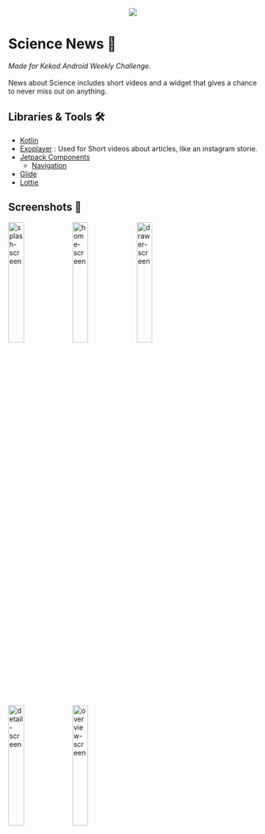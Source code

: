 <div align="center"><img src="https://user-images.githubusercontent.com/61796073/144723776-8c9b5693-e0d4-4169-98a7-aaceb327398c.png"></div>

# Science News 📰
<i>Made for Kekod Android Weekly Challenge.</i>
<br><br>
News about Science includes short videos and a widget that gives a chance to never miss out on anything.

## Libraries & Tools 🛠️
- [Kotlin](https://kotlinlang.org/docs/home.html)
- [Exoplayer](https://github.com/google/ExoPlayer) : Used for Short videos about articles, like an instagram storie.
- [Jetpack Components](https://developer.android.com/jetpack)
  - [Navigation](https://developer.android.com/guide/navigation/navigation-getting-started)
- [Glide](https://github.com/bumptech/glide)
- [Lottie](http://airbnb.io/lottie/#/android)

## Screenshots 📱
<div>
<img width="25%" alt="splash-screen" src="https://user-images.githubusercontent.com/61796073/144723316-8ae656b1-341f-42d4-950e-e6bb8f069ca2.jpg" />
<img width="25%" alt="home-screen" src="https://user-images.githubusercontent.com/61796073/144723320-4e67e527-1e94-4ac6-bdca-87c3eacf664c.jpg" />
<img width="25%" alt="drawer-screen" src="https://user-images.githubusercontent.com/61796073/144723323-f41fcf34-c8e7-43af-bdf4-a25a6631cddc.jpg" />
<img width="25%" alt="detail-screen" src="https://user-images.githubusercontent.com/61796073/144723327-970a7994-9d7a-4887-b40d-1a1d5de4e896.jpg" />
<img width="25%" alt="overview-screen" src="https://user-images.githubusercontent.com/61796073/144723332-af644fcd-4331-4b69-bd9f-10dc9b42905f.jpg" />
</div>
